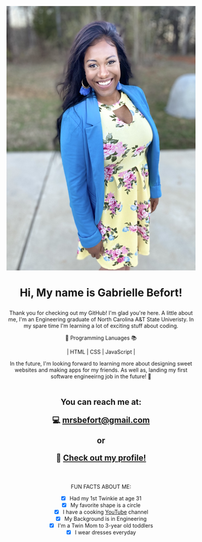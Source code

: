 <p align="center">
 <img src="./images/IMG_7148.jpeg" width="500" height="700">
</p>


<h1><p align="center"> Hi, My name is Gabrielle Befort!</p></h1>

<p align="center">
Thank you for checking out my GitHub! I'm glad you're here. A little about me, I'm an Engineering graduate of North Carolina A&T State Univeristy. In my spare time I'm learning a lot of exciting stuff about coding. </p>

<div align="center">
 
 📝  Programming Lanuages 📚 

| HTML | CSS | JavaScript |
 
<div>

In the future, I'm looking forward to learning more about designing sweet websites and making apps for my friends. As well as, landing my first software engineeirng job in the future! 🤩
<br>
 <br>

<h2>You can reach me at:
 
 
💻  mrsbefort@gmail.com 

or 

🔗 [Check out my profile!](http://mrsbefort.github.io/Looking-for-a-Developer/)
 </h2>

<br>
  <br>
FUN FACTS ABOUT ME: 
 
- [x] Had my 1st Twinkie at age 31 
- [x] My favorite shape is a circle
- [x] I have a cooking [YouTube](https://www.youtube.com/channel/UCcIOfGLVae1qwZrBlfOASKg) channel 
- [x] My Background is in Engineering
- [x] I'm a Twin Mom to 3-year old toddlers
- [x] I wear dresses everyday

 <br>



